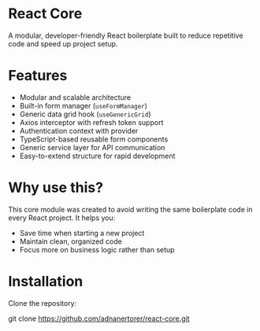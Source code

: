 # React Core

A modular, developer-friendly React boilerplate built to reduce repetitive code and speed up project setup.

# Features

- Modular and scalable architecture
- Built-in form manager (`useFormManager`)
- Generic data grid hook (`useGenericGrid`)
- Axios interceptor with refresh token support
- Authentication context with provider
- TypeScript-based reusable form components
- Generic service layer for API communication
- Easy-to-extend structure for rapid development

# Why use this?

This core module was created to avoid writing the same boilerplate code in every React project. It helps you:

- Save time when starting a new project
- Maintain clean, organized code
- Focus more on business logic rather than setup

# Installation

Clone the repository:

git clone https://github.com/adnanertorer/react-core.git
